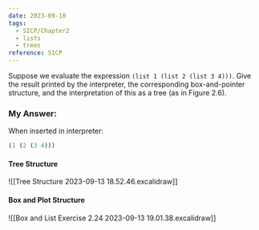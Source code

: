 ```yaml
---
date: 2023-09-10
tags:
  - SICP/Chapter2
  - lists
  - trees
reference: SICP
---
```


Suppose we evaluate the expression `(list 1 (list 2 (list 3 4)))`. Give the result printed by the interpreter, the corresponding box-and-pointer structure, and the interpretation of this as a tree (as in Figure 2.6). 


### My Answer:


When inserted in interpreter:

```Scheme
(1 (2 (3 4)))
```

#### Tree Structure
![[Tree Structure 2023-09-13 18.52.46.excalidraw]]


#### Box and Plot Structure
![[Box and List Exercise 2.24 2023-09-13 19.01.38.excalidraw]]
